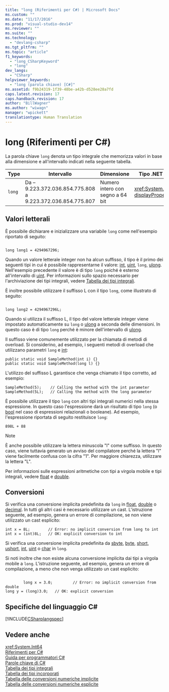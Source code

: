 ```yaml
---
title: "long (Riferimenti per C#) | Microsoft Docs"
ms.custom: ""
ms.date: "11/17/2016"
ms.prod: "visual-studio-dev14"
ms.reviewer: ""
ms.suite: ""
ms.technology: 
  - "devlang-csharp"
ms.tgt_pltfrm: ""
ms.topic: "article"
f1_keywords: 
  - "long_CSharpKeyword"
  - "long"
dev_langs: 
  - "CSharp"
helpviewer_keywords: 
  - "long (parola chiave) [C#]"
ms.assetid: f9b24319-1f39-48be-a42b-d528ee28a7fd
caps.latest.revision: 17
caps.handback.revision: 17
author: "BillWagner"
ms.author: "wiwagn"
manager: "wpickett"
translationtype: Human Translation
---
```

# long (Riferimenti per C#)
La parola chiave `long` denota un tipo integrale che memorizza valori in base alla dimensione e all'intervallo indicati nella seguente tabella.  
  
|Type|Intervallo|Dimensione|Tipo .NET Framework|  
|----------|----------------|----------------|-------------------------|  
|`long`|Da –9.223.372.036.854.775.808 a 9.223.372.036.854.775.807|Numero intero con segno a 64 bit|<xref:System.Int64?displayProperty=fullName>|  
  
## Valori letterali  
 È possibile dichiarare e inizializzare una variabile `long` come nell'esempio riportato di seguito:  
  
```  
  
long long1 = 4294967296;  
```  
  
 Quando un valore letterale integer non ha alcun suffisso, il tipo è il primo dei seguenti tipi in cui è possibile rappresentarne il valore: [int](../../../csharp/language-reference/keywords/int.md), [uint](../../../csharp/language-reference/keywords/uint.md), `long`, [ulong](../../../csharp/language-reference/keywords/ulong.md).  Nell'esempio precedente il valore è di tipo `long` poiché è esterno all'intervallo di [uint](../../../csharp/language-reference/keywords/uint.md). Per informazioni sullo spazio necessario per l'archiviazione dei tipi integrali, vedere [Tabella dei tipi integrali](../../../csharp/language-reference/keywords/integral-types-table.md).  
  
 È inoltre possibile utilizzare il suffisso L con il tipo `long`, come illustrato di seguito:  
  
```  
  
long long2 = 4294967296L;  
```  
  
 Quando si utilizza il suffisso L, il tipo del valore letterale integer viene impostato automaticamente su `long` o [ulong](../../../csharp/language-reference/keywords/ulong.md) a seconda delle dimensioni.  In questo caso è di tipo `long` perché è minore dell'intervallo di [ulong](../../../csharp/language-reference/keywords/ulong.md).  
  
 Il suffisso viene comunemente utilizzato per la chiamata di metodi di overload.  Si considerino, ad esempio, i seguenti metodi di overload che utilizzano parametri `long` e [int](../../../csharp/language-reference/keywords/int.md):  
  
```  
public static void SampleMethod(int i) {}  
public static void SampleMethod(long l) {}  
```  
  
 L'utilizzo del suffisso L garantisce che venga chiamato il tipo corretto, ad esempio:  
  
```  
SampleMethod(5);    // Calling the method with the int parameter  
SampleMethod(5L);   // Calling the method with the long parameter  
```  
  
 È possibile utilizzare il tipo `long` con altri tipi integrali numerici nella stessa espressione. In questo caso l'espressione darà un risultato di tipo `long` \(o [bool](../../../csharp/language-reference/keywords/bool.md) nel caso di espressioni relazionali o booleane\).  Ad esempio, l'espressione riportata di seguito restituisce `long`:  
  
```  
898L + 88  
```  
  
> [!NOTE]
>  È anche possibile utilizzare la lettera minuscola "l" come suffisso.  In questo caso, viene tuttavia generato un avviso del compilatore perché la lettera "l" viene facilmente confusa con la cifra "1". Per maggiore chiarezza, utilizzare la lettera "L".  
  
 Per informazioni sulle espressioni aritmetiche con tipi a virgola mobile e tipi integrali, vedere [float](../../../csharp/language-reference/keywords/float.md) e [double](../../../csharp/language-reference/keywords/double.md).  
  
## Conversioni  
 Si verifica una conversione implicita predefinita da `long` in [float](../../../csharp/language-reference/keywords/float.md), [double](../../../csharp/language-reference/keywords/double.md) o [decimal](../../../csharp/language-reference/keywords/decimal.md).  In tutti gli altri casi è necessario utilizzare un cast.  L'istruzione seguente, ad esempio, genera un errore di compilazione, se non viene utilizzato un cast esplicito:  
  
```  
int x = 8L;        // Error: no implicit conversion from long to int  
int x = (int)8L;   // OK: explicit conversion to int  
```  
  
 Si verifica una conversione implicita predefinita da [sbyte](../../../csharp/language-reference/keywords/sbyte.md), [byte](../../../csharp/language-reference/keywords/byte.md), [short](../../../csharp/language-reference/keywords/short.md), [ushort](../../../csharp/language-reference/keywords/ushort.md), [int](../../../csharp/language-reference/keywords/int.md), [uint](../../../csharp/language-reference/keywords/uint.md) o [char](../../../csharp/language-reference/keywords/char.md) in `long`.  
  
 Si noti inoltre che non esiste alcuna conversione implicita dai tipi a virgola mobile a `long`.  L'istruzione seguente, ad esempio, genera un errore di compilazione, a meno che non venga utilizzato un cast esplicito:  
  
```  
  
        long x = 3.0;         // Error: no implicit conversion from double  
long y = (long)3.0;   // OK: explicit conversion  
```  
  
## Specifiche del linguaggio C\#  
 [!INCLUDE[CSharplangspec](../../../csharp/language-reference/keywords/includes/csharplangspec_md.md)]  
  
## Vedere anche  
 <xref:System.Int64>   
 [Riferimenti per C\#](../../../csharp/language-reference/index.md)   
 [Guida per programmatori C\#](../../../csharp/programming-guide/index.md)   
 [Parole chiave di C\#](../../../csharp/language-reference/keywords/index.md)   
 [Tabella dei tipi integrali](../../../csharp/language-reference/keywords/integral-types-table.md)   
 [Tabella dei tipi incorporati](../../../csharp/language-reference/keywords/built-in-types-table.md)   
 [Tabella delle conversioni numeriche implicite](../../../csharp/language-reference/keywords/implicit-numeric-conversions-table.md)   
 [Tabella delle conversioni numeriche esplicite](../../../csharp/language-reference/keywords/explicit-numeric-conversions-table.md)